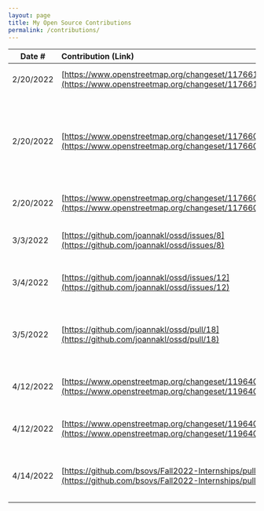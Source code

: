 ```yaml
---
layout: page
title: My Open Source Contributions
permalink: /contributions/
---
```


<!--
Type of the contribution should be "Wikipedia edit", "OpenStreet Map feature", "Documentation", "Course website", "Blog",
"Browser Add-on", etc.

The description should include a brief summary of what you did.

The link should bring us to a public page that shows your contribution. 

Replace the first row with your own contribution. 

-->





| Date #       | Contribution (Link)  | Type  | Description |
|--------------|:---------------------|:------|:------------|
| 2/20/2022    | [https://www.openstreetmap.org/changeset/117661072](https://www.openstreetmap.org/changeset/117661072)| OpenStreet Map feature |I added names to two stores |
| 2/20/2022    | [https://www.openstreetmap.org/changeset/117660806](https://www.openstreetmap.org/changeset/117660806)| OpenStreet Map feature |I added the address, phone number, email, website, building type, and animal shelter type to SAVE - A Friend to Homeless Animals |
| 2/20/2022    | [https://www.openstreetmap.org/changeset/117660540](https://www.openstreetmap.org/changeset/117660540)| OpenStreet Map feature |I added the name to a farm  |
| 3/3/2022    | [https://github.com/joannakl/ossd/issues/8](https://github.com/joannakl/ossd/issues/8)| Course website |I created an issue reporting a broken link in week 6 |
| 3/4/2022    | [https://github.com/joannakl/ossd/issues/12](https://github.com/joannakl/ossd/issues/12)| Course website |I created an issue reporting a few typos in contributions.html |
| 3/5/2022     | [https://github.com/joannakl/ossd/pull/18](https://github.com/joannakl/ossd/pull/18) | Course website | Made a pull request to correct "FeeDOS" to "FreeDOS" in week 2 assignments|
| 4/12/2022    | [https://www.openstreetmap.org/changeset/119640100](https://www.openstreetmap.org/changeset/119640100)| OpenStreet Map feature |I updated hours, and added website and phone |
| 4/12/2022    | [https://www.openstreetmap.org/changeset/119640194](https://www.openstreetmap.org/changeset/119640194)| OpenStreet Map feature |I updated hours, and added the address and website for a cafe |
| 4/14/2022    | [https://github.com/bsovs/Fall2022-Internships/pull/32](https://github.com/bsovs/Fall2022-Internships/pull/32)| Fall Internship List | I made a pull request to add an internship opening which was merged|